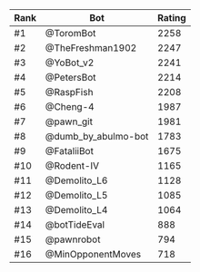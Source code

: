 Rank|Bot|Rating
---|---|---
#1|@ToromBot|2258
#2|@TheFreshman1902|2247
#3|@YoBot_v2|2241
#4|@PetersBot|2214
#5|@RaspFish|2208
#6|@Cheng-4|1987
#7|@pawn_git|1981
#8|@dumb_by_abulmo-bot|1783
#9|@FataliiBot|1675
#10|@Rodent-IV|1165
#11|@Demolito_L6|1128
#12|@Demolito_L5|1085
#13|@Demolito_L4|1064
#14|@botTideEval|888
#15|@pawnrobot|794
#16|@MinOpponentMoves|718
